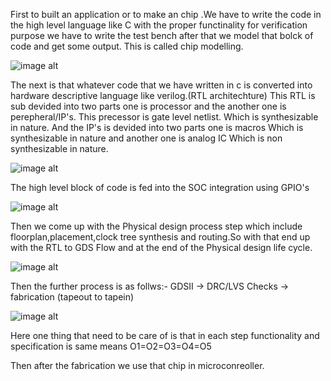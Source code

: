 
First to built an application or to make an chip .We have to write the code in the high level language like C with the proper functinality for verification purpose we have to write the test bench after that we model that bolck of code and get some  output. This is called chip  modelling.

  ![image alt]()

The next is that whatever code that we have written in c is converted into hardware descriptive language like verilog.(RTL architechture)
This RTL is sub devided into two parts one is processor and the another one is perepheral/IP's.
This precessor is gate level netlist. Which is synthesizable in nature.
And the IP's is devided into two parts one is macros Which is synthesizable in nature and another one is analog IC Which is non synthesizable in nature.

 ![image alt]()
 
The high level block of code is fed into the SOC integration using GPIO's

![image alt]()

Then we come up with the Physical design process step which include floorplan,placement,clock tree synthesis and routing.So with that end up with the RTL to GDS Flow
and at the end of the Physical design life cycle.

![image alt]()

Then the further process is as follws:- GDSII -> DRC/LVS Checks -> fabrication    (tapeout to tapein)

![image alt]()

Here one thing that need to be care of is that in each step functionality and specification is same means O1=O2=O3=O4=O5

Then after the fabrication we use that chip in microconreoller.

